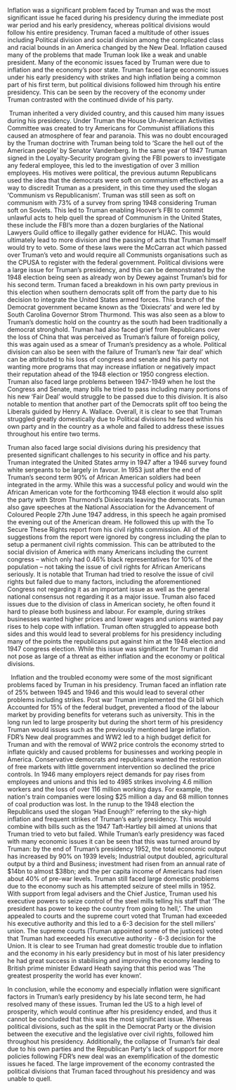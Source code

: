 Inflation was a significant problem faced by Truman and was the most significant issue he faced during his presidency during the immediate post war period and his early presidency, whereas political divisions would follow his entire presidency. Truman faced a multitude of other issues including Political division and social division among the complicated class and racial bounds in an America changed by the New Deal. Inflation caused many of the problems that made Truman look like a weak and unable president. Many of the economic issues faced by Truman were due to inflation and the economy’s poor state. Truman faced large economic issues under his early presidency with strikes and high inflation being a common part of his first term, but political divisions followed him through his entire presidency. This can be seen by the recovery of the economy under Truman contrasted with the continued divide of his party. 

 Truman inherited a very divided country, and this caused him many issues during his presidency. Under Truman the House Un-American Activities Committee was created to try Americans for Communist affiliations this caused an atmosphere of fear and paranoia. This was no doubt encouraged by the Truman doctrine with Truman being told to ‘Scare the hell out of the American people’ by Senator Vandenberg. In the same year of 1947 Truman signed in the Loyalty-Security program giving the FBI powers to investigate any federal employee, this led to the investigation of over 3 million employees. His motives were political, the previous autumn Republicans used the idea that the democrats were soft on communism effectively as a way to discredit Truman as a president, in this time they used the slogan ‘Communism vs Republicanism’. Truman was still seen as soft on communism with 73% of a survey from spring 1948 considering Truman soft on Soviets. This led to Truman enabling Hoover’s FBI to commit unlawful acts to help quell the spread of Communism in the United States, these include the FBI’s more than a dozen burglaries of the National Lawyers Guild office to illegally gather evidence for HUAC. This would ultimately lead to more division and the passing of acts that Truman himself would try to veto. Some of these laws were the McCarran act which passed over Truman’s veto and would require all Communists organisations such as the CPUSA to register with the federal government. Political divisions were a large issue for Truman’s presidency, and this can be demonstrated by the 1948 election being seen as already won by Dewey against Truman’s bid for his second term. Truman faced a breakdown in his own party previous in this election when southern democrats split off from the party due to his decision to integrate the United States armed forces. This branch of the Democrat government became known as the ‘Dixiecrats’ and were led by South Carolina Governor Strom Thurmond. This was also seen as a blow to Truman’s domestic hold on the country as the south had been traditionally a democrat stronghold. Truman had also faced grief from Republicans over the loss of China that was perceived as Truman’s failure of foreign policy, this was again used as a smear of Truman’s presidency as a whole. Political division can also be seen with the failure of Truman’s new ‘fair deal’ which can be attributed to his loss of congress and senate and his party not wanting more programs that may increase inflation or negatively impact their reputation ahead of the 1948 election or 1950 congress election. Truman also faced large problems between 1947-1949 when he lost the Congress and Senate, many bills he tried to pass including many portions of his new ‘Fair Deal’ would struggle to be passed due to this division. It is also notable to mention that another part of the Democrats split off too being the Liberals guided by Henry A. Wallace. Overall, it is clear to see that Truman struggled greatly domestically due to Political divisions he faced within his own party and in the country as a whole and failed to address these issues throughout his entire two terms. 

Truman also faced large social divisions during his presidency that presented significant challenges to his security in office and his party. Truman integrated the United States army in 1947 after a 1946 survey found white sergeants to be largely in favour. In 1953 just after the end of Truman’s second term 90% of African American soldiers had been integrated in the army. While this was a successful policy and would win the African American vote for the forthcoming 1948 election it would also split the party with Strom Thurmond’s Dixiecrats leaving the democrats. Truman also gave speeches at the National Association for the Advancement of Coloured People 27th June 1947 address, in this speech he again promised the evening out of the American dream. He followed this up with the To Secure These Rights report from his civil rights commission. All of the suggestions from the report were ignored by congress including the plan to setup a permanent civil rights commission. This can be attributed to the social division of America with many Americans including the current congress – which only had 0.46% black representatives for 10% of the population – not taking the issue of civil rights for African Americans seriously. It is notable that Truman had tried to resolve the issue of civil rights but failed due to many factors, including the aforementioned Congress not regarding it as an important issue as well as the general national consensus not regarding it as a major issue. Truman also faced issues due to the division of class in American society, he often found it hard to please both business and labour. For example, during strikes businesses wanted higher prices and lower wages and unions wanted pay rises to help cope with inflation. Truman often struggled to appease both sides and this would lead to several problems for his presidency including many of the points the republicans put against him at the 1948 election and 1947 congress election. While this issue was significant for Truman it did not pose as large of a threat as either inflation and the economy or political divisions. 

  Inflation and the troubled economy were some of the most significant problems faced by Truman in his presidency. Truman faced an inflation rate of 25% between 1945 and 1946 and this would lead to several other problems including strikes. Post war Truman implemented the GI bill which Accounted for 15% of the federal budget, prevented a flood of the labour market by providing benefits for veterans such as university. This in the long run led to large prosperity but during the short term of his presidency Truman would issues such as the previously mentioned large inflation. FDR’s New deal programmes and WW2 led to a high budget deficit for Truman and with the removal of WW2 price controls the economy strted to inflate quickly and caused problems for businesses and working people in America. Conservative democrats and republicans wanted the restoration of free markets with little government intervention so declined the price controls. In 1946 many employers reject demands for pay rises from employees and unions and this led to 4985 strikes involving 4.6 million workers and the loss of over 116 million working days. For example, the nation's train companies were losing $25 million a day and 68 million tonnes of coal production was lost. In the runup to the 1948 election the Republicans used the slogan ‘Had Enough?’ referring to the sky-high inflation and frequent strikes of Truman’s early presidency. This would combine with bills such as the 1947 Taft-Hartley bill aimed at unions that Truman tried to veto but failed. While Truman’s early presidency was faced with many economic issues it can be seen that this was turned around by Truman: by the end of Truman’s presidency 1952, the total economic output has increased by 90% on 1939 levels; Industrial output doubled, agricultural output by a third and Business; investment had risen from an annual rate of $14bn to almost $38bn; and the per capita income of Americans had risen about 40% of pre-war levels. Truman still faced large domestic problems due to the economy such as his attempted seizure of steel mills in 1952. With support from legal advisers and the Chief Justice, Truman used his executive powers to seize control of the steel mills telling his staff that ‘The president has power to keep the country from going to hell,’. The union appealed to courts and the supreme court voted that Truman had exceeded his executive authority and this led to a 6-3 decision for the stell millers' union. The supreme courts (Truman appointed some of the justices) voted that Truman had exceeded his executive authority - 6-3 decision for the Union. It is clear to see Truman had great domestic trouble due to inflation and the economy in his early presidency but in most of his later presidency he had great success in stabilising and improving the economy leading to British prime minister Edward Heath saying that this period was ‘The greatest prosperity the world has ever known’. 

In conclusion, while the economy and especially inflation were significant factors in Truman’s early presidency by his late second term, he had resolved many of these issues. Truman led the US to a high level of prosperity, which would continue after his presidency ended, and thus it cannot be concluded that this was the most significant issue. Whereas political divisions, such as the split in the Democrat Party or the division between the executive and the legislative over civil rights, followed him throughout his presidency. Additionally, the collapse of Truman’s fair deal due to his own parties and the Republican Party's lack of support for more policies following FDR’s new deal was an exemplification of the domestic issues he faced. The large improvement of the economy contrasted the political divisions that Truman faced throughout his presidency and was unable to quell.